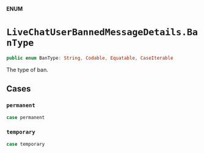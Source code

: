**ENUM**

# `LiveChatUserBannedMessageDetails.BanType`

```swift
public enum BanType: String, Codable, Equatable, CaseIterable
```

The type of ban.

## Cases
### `permanent`

```swift
case permanent
```

### `temporary`

```swift
case temporary
```
